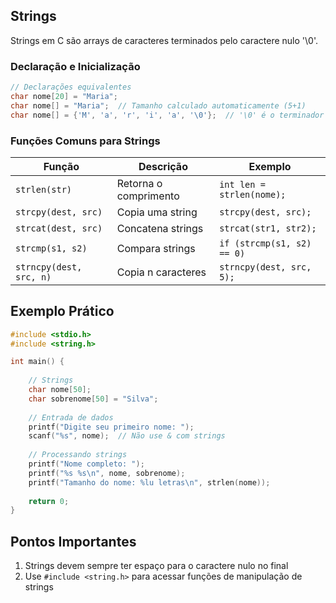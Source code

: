 ## Strings

Strings em C são arrays de caracteres terminados pelo caractere nulo '\0'.

### Declaração e Inicialização
```c
// Declarações equivalentes
char nome[20] = "Maria";
char nome[] = "Maria";  // Tamanho calculado automaticamente (5+1)
char nome[] = {'M', 'a', 'r', 'i', 'a', '\0'};  // '\0' é o terminador
```

### Funções Comuns para Strings
| Função | Descrição | Exemplo |
|--------|-----------|---------|
| `strlen(str)` | Retorna o comprimento | `int len = strlen(nome);` |
| `strcpy(dest, src)` | Copia uma string | `strcpy(dest, src);` |
| `strcat(dest, src)` | Concatena strings | `strcat(str1, str2);` |
| `strcmp(s1, s2)` | Compara strings | `if (strcmp(s1, s2) == 0)` |
| `strncpy(dest, src, n)` | Copia n caracteres | `strncpy(dest, src, 5);` |

## Exemplo Prático
```c
#include <stdio.h>
#include <string.h>

int main() {
    
    // Strings
    char nome[50];
    char sobrenome[50] = "Silva";
    
    // Entrada de dados
    printf("Digite seu primeiro nome: ");
    scanf("%s", nome);  // Não use & com strings
    
    // Processando strings
    printf("Nome completo: ");
    printf("%s %s\n", nome, sobrenome);
    printf("Tamanho do nome: %lu letras\n", strlen(nome));
    
    return 0;
}
```

## Pontos Importantes
1. Strings devem sempre ter espaço para o caractere nulo no final
2. Use `#include <string.h>` para acessar funções de manipulação de strings